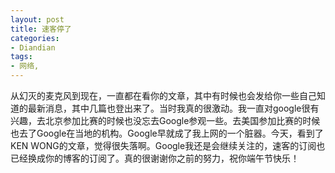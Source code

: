 ```yaml
---
layout: post
title: 速客停了
categories:
- Diandian
tags:
- 网络, 
---
```

从幻灭的麦克风到现在，一直都在看你的文章，其中有时候也会发给你一些自己知道的最新消息，其中几篇也登出来了。当时我真的很激动。我一直对google很有兴趣，去北京参加比赛的时候也没忘去Google参观一些。去美国参加比赛的时候也去了Google在当地的机构。Google早就成了我上网的一个脏器。今天，看到了KEN WONG的文章，觉得很失落啊。Google我还是会继续关注的，速客的订阅也已经换成你的博客的订阅了。真的很谢谢你之前的努力，祝你端午节快乐！
